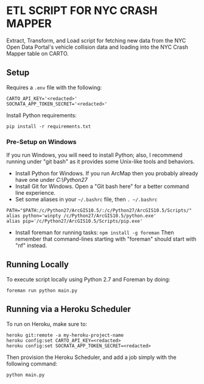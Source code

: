 # ETL SCRIPT FOR NYC CRASH MAPPER

Extract, Transform, and Load script for fetching new data from the NYC Open Data Portal's
vehicle collision data and loading into the NYC Crash Mapper table on CARTO.

## Setup

Requires a `.env` file with the following:

```
CARTO_API_KEY='<redacted>'
SOCRATA_APP_TOKEN_SECRET='<redacted>'
```

Install Python requirements:

```
pip install -r requirements.txt
```

### Pre-Setup on Windows

If you run Windows, you will need to install Python; also, I recommend running under "git bash" as it provides some Unix-like tools and behaviors.

* Install Python for Windows. If you run ArcMap then you probably already have one under *C:\Python27*
* Install Git for Windows. Open a "Git bash here" for a better command line experience.
* Set some aliases in your `~/.bashrc` file, then `. ~/.bashrc`
```
PATH="$PATH:/c/Python27/ArcGIS10.5/:/c/Python27/ArcGIS10.5/Scripts/"
alias python='winpty /c/Python27/ArcGIS10.5/python.exe'
alias pip='/c/Python27/ArcGIS10.5/Scripts/pip.exe'
```
* Install foreman for running tasks: `npm install -g foreman` Then remember that command-lines starting with "foreman" should start with "nf" instead.


## Running Locally

To execute script locally using Python 2.7 and Foreman by doing:

```
foreman run python main.py
```

## Running via a Heroku Scheduler

To run on Heroku, make sure to:

```
heroku git:remote -a my-heroku-project-name
heroku config:set CARTO_API_KEY=<redacted>
heroku config:set SOCRATA_APP_TOKEN_SECRET=<redacted>
```

Then provision the Heroku Scheduler, and add a job simply with the following command:

```
python main.py
```
